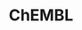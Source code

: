---
layout: default
bigquery: https://console.cloud.google.com/bigquery?p=patents-public-data&d=ebi_chembl&page=dataset
citation: '"The ChEMBL database in 2017." Anna Gaulton, Anne Hersey, Michał Nowotka,
  A Patrícia Bento, Jon Chambers, David Mendez, Prudence Mutowo, Francis Atkinson,
  Louisa J Bellis, Elena Cibrián-Uhalte, Mark Davies, Nathan Dedman, Anneli Karlsson,
  María Paula Magariños, John P Overington, George Papadatos, Ines Smit, Andrew R
  Leach Nucleic acids Research (2017) 45 (Database Issue), D945-D954'
contributors: European Bioinformatics Institute
cost: None
description: ChEMBL Data is a manually curated database of small molecules used in
  drug discovery, including information about existing patented drugs.
documentation: 'schema: https://www.ebi.ac.uk/chembl/db_schema


  '
last_edit: 04/08/2022, 06:56:17
location: https://console.cloud.google.com/marketplace/product/google_patents_public_datasets/chembl
maintained_by: EMBL-EBI, an outstation of European Molecular Biology Laboratory
related_publications: '

  ChEMBL: towards direct deposition of bioassay data.


  Mendez D, Gaulton A, Bento AP, Chambers J, De Veij M, Félix E, Magariños MP, Mosquera
  JF, Mutowo P, Nowotka M, Gordillo-Marañón M, Hunter F, Junco L, Mugumbate G, Rodriguez-Lopez
  M, Atkinson F, Bosc N, Radoux CJ, Segura-Cabrera A, Hersey A, Leach AR.


  — Nucleic Acids Res. 2019; 47(D1):D930-D940. doi: 10.1093/nar/gky1075

  '
schema_fields:
- helm_notation
- src_short_name
- patent_expire_date
- enzyme_tid
- ref_url
- rtb
- hrac_class_id
- mc_target_accession
- definition
- alert_name
- pubmed_id
- num_ro5_violations
- acd_logp
- ddd_units
- assay_id
- domain_id
- prod_pat_id
- acd_most_bpka
- normal_range_min
- db_source
- protein_class_synonym
- l6
- mc_target_name
- substrate_record_id
- parenteral
- caloha_id
- product_id
- level2
- acd_most_apka
- units
- usan_stem_definition
- l8
- ingredient
- who_extra
- patent_id
- downgraded
- irac_class_id
- relation
- dosed_ingredient
- confidence
- pathway_key
- l2
- ass_cls_map_id
- previous_company
- assay_cell_type
- assay_organism
- co_stem_id
- bao_endpoint
- stat
- innovator_company
- label
- molecular_mechanism
- warnref_id
- assay_class_id
- lle
- oral
- target_type
- level2_description
- ad_type
- text_value
- max_phase_for_ind
- structure_type
- ro3_pass
- warning_description
- target_desc
- mc_target_type
- potential_duplicate
- first_in_class
- syn_type
- availability_type
- tbl
- data_validity_comment
- doc_id
- tissue_id
- stem_class
- aromatic_rings
- site_id
- activity_comment
- set_name
- compound_name
- assay_param_id
- sitecomp_id
- met_id
- hbd_lipinski
- biocomp_id
- num_alerts
- short_name
- alogp
- res_stem_id
- confidence_score
- l1
- cx_most_bpka
- type
- cell_description
- assay_desc
- component_type
- curated_by
- ref_type
- qed_weighted
- withdrawn_reason
- job_id
- entity_type
- abstract
- hba_lipinski
- src_assay_id
- organism
- variant_id
- ddd_value
- usan_stem
- assay_test_type
- canonical_smiles
- ddd_id
- class_level
- drug_substance_flag
- smid
- assay_category
- domain_type
- aspect
- source_domain_id
- heavy_atoms
- parameter_value
- cx_logd
- bei
- dosage_form
- std_act_id
- level5
- pathway_id
- irac_code
- warning_class
- published_value
- strength
- last_page
- end_position
- cx_logp
- assay_strain
- normal_range_max
- metabolite_record_id
- l7
- uberon_id
- num_lipinski_ro5_violations
- ref_id
- warning_id
- priority
- full_mwt
- parent_id
- result_flag
- cell_id
- first_page
- species_group_flag
- usan_year
- withdrawn_class
- class_type
- updated_on
- compound_key
- frac_class_id
- name
- idx
- actsm_id
- enzyme_name
- standard_value
- assay_source
- comp_go_id
- src_compound_id
- toid
- company
- qudt_units
- action_type
- synonyms
- withdrawn_year
- frac_code
- as_id
- log_id
- cx_most_apka
- standard_inchi_key
- aidx
- comments
- met_conversion
- usan_stem_id
- activity_count
- metref_id
- active_ingredient
- natural_product
- molsyn_id
- smarts
- tid
- therapeutic_flag
- domain_description
- molfile
- route
- status
- max_phase
- subgroup
- prediction_method
- value
- cell_ontology_id
- indication_class
- homologue
- assay_type
- bao_format
- entity_id
- usan_substem
- activity_id
- comp_class_id
- hba
- src_id
- journal
- black_box_warning
- l5
- warning_country
- pref_name
- applicant_full_name
- hbd
- upper_value
- related_tid
- level1
- research_stem
- cell_source_tax_id
- published_relation
- ddd_comment
- submission_date
- db_version
- sequence_md5sum
- efo_term
- topical
- ridx
- cell_source_tissue
- who_name
- level3_description
- relationship
- uo_units
- component_id
- assay_tax_id
- inorganic_flag
- cl_lincs_id
- selectivity_comment
- cell_source_organism
- withdrawn_flag
- start_position
- parent_molregno
- level3
- molecule_type
- authors
- sequence
- predbind_id
- parameter_type
- l4
- site_name
- bao_id
- standard_units
- assay_tissue
- oc_id
- target_mapping
- atc_code
- volume
- l3
- version
- site_residues
- mw_freebase
- approval_date
- prodrug
- trade_name
- nda_type
- le
- protein_class_id
- issue
- alert_id
- rgid
- targrel_id
- warning_type
- sei
- hrac_code
- stem
- mec_id
- first_approval
- chebi_par_id
- ddd_admr
- path
- mc_organism
- cpd_str_alert_id
- mc_tax_id
- chirality
- standard_type
- curation_comment
- doc_type
- assay_subcellular_fraction
- cell_name
- mechanism_comment
- mesh_heading
- ap_id
- protclasssyn_id
- mutation
- molecular_species
- standard_upper_value
- mol_frac_id
- patent_use_code
- accession
- doi
- patent_no
- indref_id
- relationship_type
- standard_flag
- description
- compd_id
- alert_set_id
- published_type
- pchembl_value
- disease_efficacy
- mecref_id
- relationship_desc
- source
- annotation
- molregno
- efo_id
- bto_id
- formulation_id
- tax_id
- level4_description
- published_units
- standard_inchi
- component_synonym
- chembl_id
- drugind_id
- mol_irac_id
- publication_number
- tid_fixed
- orig_description
- compsyn_id
- go_id
- cidx
- mesh_id
- acd_logd
- major_class
- updated_by
- warning_year
- drug_product_flag
- mol_hrac_id
- standard_relation
- mw_monoisotopic
- standard_text_value
- clo_id
- mechanism_of_action
- full_molformula
- domain_name
- src_description
- delist_flag
- direct_interaction
- last_active
- protein_class_desc
- level1_description
- parent_go_id
- drug_record_id
- polymer_flag
- title
- creation_date
- country
- binding_site_comment
- active_molregno
- year
- met_comment
- parent_type
- record_id
- withdrawn_country
- level4
- psa
- targcomp_id
- isoform
- cellosaurus_id
- mol_atc_id
shortname: chembl
tags:
- biotechnology
- health
- chemical
- bioinformatics
- medical
terms_of_use: CC BY-SA 3.0
title: ChEMBL
uuid: e232a192-965c-4ec9-904c-155b6dfe56c5
---